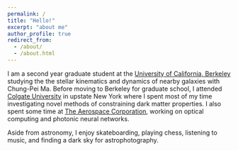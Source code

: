 ```yaml
---
permalink: /
title: "Hello!"
excerpt: "about me"
author_profile: true
redirect_from: 
  - /about/
  - /about.html
---
```



I am a second year graduate student at the [University of California, Berkeley](https://astro.berkeley.edu/) studying the the stellar kinematics and dynamics of nearby galaxies with Chung-Pei Ma. Before moving to Berkeley for graduate school, I attended [Colgate University](https://observatory.colgate.edu/) in upstate New York where I spent most of my time investigating novel methods of constraining dark matter properties. I also spent some time at [The Aerospace Corporation](https://aerospace.org/), working on optical computing and photonic neural networks. 

Aside from astronomy, I enjoy skateboarding, playing chess, listening to music, and finding a dark sky for astrophotography. 